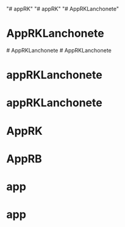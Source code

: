 "# appRK" 
"# appRK" 
"# AppRKLanchonete" 
# AppRKLanchonete
#   A p p R K L a n c h o n e t e  
 # AppRKLanchonete
# appRKLanchonete
# appRKLanchonete
# AppRK
# AppRB
# app
# app
